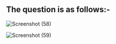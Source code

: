
## The question is as follows:-

![Screenshot (58)](https://user-images.githubusercontent.com/44902363/78637564-3b2fc480-78c8-11ea-8591-0371892ad9f6.png)

![Screenshot (59)](https://user-images.githubusercontent.com/44902363/78637572-3ff47880-78c8-11ea-9546-bf4f07b8738c.png)
